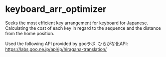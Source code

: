 # keyboard_arr_optimizer
Seeks the most efficient key arrangement for keyboard for Japanese. Calculating the cost of each key in regard to the sequence and the distance from the home position.

Used the following API provided by gooラボ.
ひらがな化API: https://labs.goo.ne.jp/api/jp/hiragana-translation/
